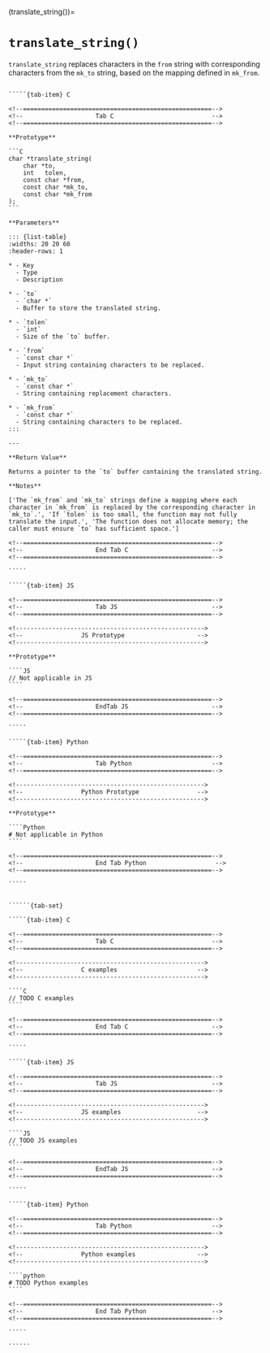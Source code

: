 <!-- ============================================================== -->
(translate_string())=
# `translate_string()`
<!-- ============================================================== -->

`translate_string` replaces characters in the `from` string with corresponding characters from the `mk_to` string, based on the mapping defined in `mk_from`.

<!------------------------------------------------------------>
<!--                    Prototypes                          -->
<!------------------------------------------------------------>

``````{tab-set}

`````{tab-item} C

<!--====================================================-->
<!--                    Tab C                           -->
<!--====================================================-->

**Prototype**

```C
char *translate_string(
    char *to,
    int   tolen,
    const char *from,
    const char *mk_to,
    const char *mk_from
);
```

**Parameters**

::: {list-table}
:widths: 20 20 60
:header-rows: 1

* - Key
  - Type
  - Description

* - `to`
  - `char *`
  - Buffer to store the translated string.

* - `tolen`
  - `int`
  - Size of the `to` buffer.

* - `from`
  - `const char *`
  - Input string containing characters to be replaced.

* - `mk_to`
  - `const char *`
  - String containing replacement characters.

* - `mk_from`
  - `const char *`
  - String containing characters to be replaced.
:::

---

**Return Value**

Returns a pointer to the `to` buffer containing the translated string.

**Notes**

['The `mk_from` and `mk_to` strings define a mapping where each character in `mk_from` is replaced by the corresponding character in `mk_to`.', 'If `tolen` is too small, the function may not fully translate the input.', 'The function does not allocate memory; the caller must ensure `to` has sufficient space.']

<!--====================================================-->
<!--                    End Tab C                       -->
<!--====================================================-->

`````

`````{tab-item} JS

<!--====================================================-->
<!--                    Tab JS                          -->
<!--====================================================-->

<!---------------------------------------------------->
<!--                JS Prototype                    -->
<!---------------------------------------------------->

**Prototype**

````JS
// Not applicable in JS
````

<!--====================================================-->
<!--                    EndTab JS                       -->
<!--====================================================-->

`````

`````{tab-item} Python

<!--====================================================-->
<!--                    Tab Python                      -->
<!--====================================================-->

<!---------------------------------------------------->
<!--                Python Prototype                -->
<!---------------------------------------------------->

**Prototype**

````Python
# Not applicable in Python
````

<!--====================================================-->
<!--                    End Tab Python                   -->
<!--====================================================-->

`````

``````

<!------------------------------------------------------------>
<!--                    Examples                            -->
<!------------------------------------------------------------>

```````{dropdown} Examples

``````{tab-set}

`````{tab-item} C

<!--====================================================-->
<!--                    Tab C                           -->
<!--====================================================-->

<!---------------------------------------------------->
<!--                C examples                      -->
<!---------------------------------------------------->

````C
// TODO C examples
````

<!--====================================================-->
<!--                    End Tab C                       -->
<!--====================================================-->

`````

`````{tab-item} JS

<!--====================================================-->
<!--                    Tab JS                          -->
<!--====================================================-->

<!---------------------------------------------------->
<!--                JS examples                     -->
<!---------------------------------------------------->

````JS
// TODO JS examples
````

<!--====================================================-->
<!--                    EndTab JS                       -->
<!--====================================================-->

`````

`````{tab-item} Python

<!--====================================================-->
<!--                    Tab Python                      -->
<!--====================================================-->

<!---------------------------------------------------->
<!--                Python examples                 -->
<!---------------------------------------------------->

````python
# TODO Python examples
````

<!--====================================================-->
<!--                    End Tab Python                  -->
<!--====================================================-->

`````

``````

```````

